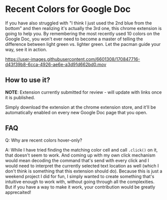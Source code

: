 # Recent Colors for Google Doc

If you have also struggled with "I think I just used the 2nd blue from the bottom" and then realizing it's actually the 3rd one, this chrome extension is going to help you. By remembering the most recently used 10 colors on the Google Doc, you won't ever need to become a master of telling the difference between light green vs. lighter green. Let the pacman guide your way, see it in action.

https://user-images.githubusercontent.com/6601308/170847716-d43f39b8-6cca-4926-ae6e-a3d91d662bd0.mov

## How to use it?

**NOTE**: Extension currently submitted for review - will update with links once it is published.

Simply download the extension at the chrome extension store, and it'll be automatically enabled on every new Google Doc page that you open.

## FAQ

Q: Why are recent colors hover-only?

A: While I have tried finding the matching color cell and call `.click()` on it, that doesn't seem to work. And coming up with my own click mechanism would mean decoding the command that's send with every click and I would need to interpret the currently selected text location as well (which I don't think is something that this extension should do). Because this is just a weekend project I did for fun, I simply wanted to create something that's intuitive enough to work with, without going through all the complexities. But if you have a way to make it work, your contribution would be greatly apprecaited!
